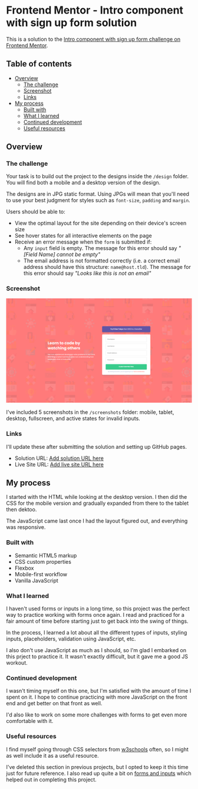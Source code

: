 # Frontend Mentor - Intro component with sign up form solution

This is a solution to the [Intro component with sign up form challenge on Frontend Mentor](https://www.frontendmentor.io/challenges/intro-component-with-signup-form-5cf91bd49edda32581d28fd1).

## Table of contents

- [Overview](#overview)
  - [The challenge](#the-challenge)
  - [Screenshot](#screenshot)
  - [Links](#links)
- [My process](#my-process)
  - [Built with](#built-with)
  - [What I learned](#what-i-learned)
  - [Continued development](#continued-development)
  - [Useful resources](#useful-resources)

## Overview

### The challenge

Your task is to build out the project to the designs inside the `/design` folder. You will find both a mobile and a desktop version of the design. 

The designs are in JPG static format. Using JPGs will mean that you'll need to use your best judgment for styles such as `font-size`, `padding` and `margin`. 

Users should be able to:

- View the optimal layout for the site depending on their device's screen size
- See hover states for all interactive elements on the page
- Receive an error message when the `form` is submitted if:
  - Any `input` field is empty. The message for this error should say *"[Field Name] cannot be empty"*
  - The email address is not formatted correctly (i.e. a correct email address should have this structure: `name@host.tld`). The message for this error should say *"Looks like this is not an email"*

### Screenshot

![](./screenshots/intro-component-with-signup-form-fullscreen.png)

I've included 5 screenshots in the `/screenshots` folder: mobile, tablet, desktop, fullscreen,
and active states for invalid inputs. 

### Links

I'll update these after submitting the solution and setting up GitHub pages.

- Solution URL: [Add solution URL here](https://your-solution-url.com)
- Live Site URL: [Add live site URL here](https://your-live-site-url.com)

## My process

I started with the HTML while looking at the desktop version. I then did the CSS for the mobile version
and gradually expanded from there to the tablet then dektoo. 

The JavaScript came last once I had the layout figured out, and everything was responsive.

### Built with

- Semantic HTML5 markup
- CSS custom properties
- Flexbox
- Mobile-first workflow
- Vanilla JavaScript

### What I learned

I haven't used forms or inputs in a long time, so this project was the perfect way to practice working
with forms once again. I read and practiced for a fair amount of time before starting just to get back into 
the swing of things. 

In the process, I learned a lot about all the different types of inputs, styling inputs, placeholders,
validation using JavaScript, etc. 

I also don't use JavaScript as much as I should, so I'm glad I embarked on this prject to practice it. 
It wasn't exactly difficult, but it gave me a good JS workout. 

### Continued development

I wasn't timing myself on this one, but I'm satisfied with the amount of time I spent on it. I hope to 
continue practicing with more JavaScript on the front end and get better on that front as well. 

I'd also like to work on some more challenges with forms to get even more comfortable with it.

### Useful resources

I find myself going through CSS selectors from [w3schools](https://www.w3schools.com/cssref/css_selectors.asp)
often, so I might as well include it as a useful resource.

I've deleted this section in previous projects, but I opted to keep it this time just for future reference. I
also read up quite a bit on [forms and inputs](https://www.w3schools.com/html/html_form_attributes.asp) which
helped out in completing this project.